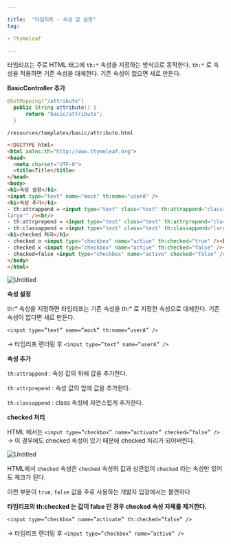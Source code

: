 ```yaml
---

title:  "타임리프 - 속성 값 설정"
tag:

- Thymeleaf

---
```


타임리프는 주로 HTML 태그에 `th:*` 속성을 지정하는 방식으로 동작한다. `th:*` 로 속성을 적용하면 기존 속성을 대체한다. 기존 속성이 없으면 새로 만든다.

**BasicController 추가**

```java
@GetMapping("/attribute")
  public String attribute() {
      return "basic/attribute";
  }
```

`/resources/templates/basic/attribute.html`

```html
<!DOCTYPE html>
<html xmlns:th="http://www.thymeleaf.org">
<head>
  <meta charset="UTF-8">
  <title>Title</title>
</head>
<body>
<h1>속성 설정</h1>
<input type="text" name="mock" th:name="userA" />
<h1>속성 추가</h1>
- th:attrappend = <input type="text" class="text" th:attrappend="class='
large'" /><br/>
- th:attrprepend = <input type="text" class="text" th:attrprepend="class='large'" /><br/>
- th:classappend = <input type="text" class="text" th:classappend="large" /><br/>
<h1>checked 처리</h1>
- checked o <input type="checkbox" name="active" th:checked="true" /><br/>
- checked x <input type="checkbox" name="active" th:checked="false" /><br/>
- checked=false <input type="checkbox" name="active" checked="false" /><br/>
</body>
</html>
```

![Untitled](%E1%84%90%E1%85%A1%E1%84%8B%E1%85%B5%E1%86%B7%E1%84%85%E1%85%B5%E1%84%91%E1%85%B3%20-%20%E1%84%89%E1%85%A9%E1%86%A8%E1%84%89%E1%85%A5%E1%86%BC%20%E1%84%80%E1%85%A1%E1%86%B9%20%E1%84%89%E1%85%A5%E1%86%AF%E1%84%8C%E1%85%A5%E1%86%BC%203ff939bcd7e4499cbccc210dda7de1b1/Untitled.png)

**속성 설정**

th:* 속성을 지정하면 타임리프는 기존 속성을 th:* 로 지정한 속성으로 대체한다. 기존 속성이 없다면 새로 만든다.

`<input type=”text” name=”mock” th:name=”userA” />`

→ 타임리프 렌더링 후 `<input type=”text” name=”userA” />`

**속성 추가**

`th:attrappend` : 속성 값의 뒤에 값을 추가한다.

`th:attrprepend` : 속성 값의 앞에 값을 추가한다. 

`th:classappend` : class 속성에 자연스럽게 추가한다.

**checked 처리**

HTML 에서는 `<input type=”checkbox” name=”activate” checked=”false” />` → 이 경우에도 checked 속성이 있기 때문에 checked 처리가 되어버린다.

![Untitled](%E1%84%90%E1%85%A1%E1%84%8B%E1%85%B5%E1%86%B7%E1%84%85%E1%85%B5%E1%84%91%E1%85%B3%20-%20%E1%84%89%E1%85%A9%E1%86%A8%E1%84%89%E1%85%A5%E1%86%BC%20%E1%84%80%E1%85%A1%E1%86%B9%20%E1%84%89%E1%85%A5%E1%86%AF%E1%84%8C%E1%85%A5%E1%86%BC%203ff939bcd7e4499cbccc210dda7de1b1/Untitled%201.png)

HTML에서 `checked` 속성은 `checked` 속성의 값과 상관없이 `checked` 라는 속성만 있어도 체크가 된다.

이런 부분이 `true`, `false` 값을 주로 사용하는 개발자 입장에서는 불편하다

**타임리프의 th:checked 는 값이 false 인 경우 checked 속성 자체를 제거한다.**

`<input type=”checkbox” name=”activate” th:checked=”false” />`

→ 타임리프 렌더링 후 `<input type=”checkbox” name=”active” />`